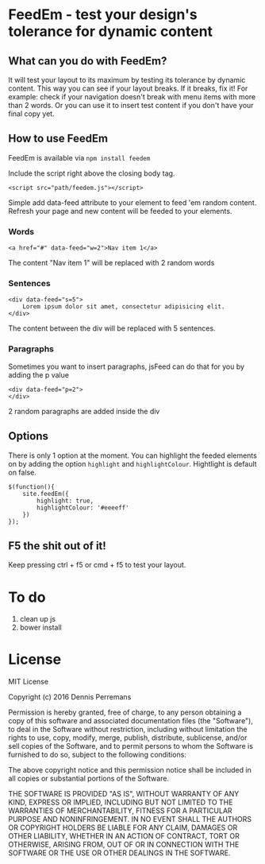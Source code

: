 
# FeedEm - test your design's tolerance for dynamic content

## What can you do with FeedEm?

It will test your layout to its maximum by testing its tolerance by dynamic content. This way you can see if your layout breaks. If it breaks, fix it! For example: check if your navigation doesn't break with menu items with more than 2 words. Or you can use it to insert test content if you don't have your final copy yet.

## How to use FeedEm

FeedEm is available via `npm install feedem`


Include the script right above the closing body tag.

```
<script src="path/feedem.js"></script>
```


Simple add data-feed attribute to your element to feed 'em random content.
Refresh your page and new content will be feeded to your elements.

### Words

```
<a href="#" data-feed="w=2">Nav item 1</a>
```

The content "Nav item 1" will be replaced with 2 random words

### Sentences

```
<div data-feed="s=5">
    Lorem ipsum dolor sit amet, consectetur adipisicing elit.
</div>
```

The content between the div will be replaced with 5 sentences.

### Paragraphs

Sometimes you want to insert paragraphs, jsFeed can do that for you by adding the p value

```
<div data-feed="p=2">
</div>
```

2 random paragraphs are added inside the div

## Options
There is only 1 option at the moment. You can highlight the feeded elements on by adding the option `highlight` and `highlightColour`. Hightlight is default on false.

```
$(function(){
    site.feedEm({
        highlight: true,
        highlightColour: '#eeeeff'
    })
});
```

## F5 the shit out of it!
Keep pressing ctrl + f5 or cmd + f5 to test your layout.


# To do
1. clean up js
3. bower install

# License
MIT License

Copyright (c) 2016 Dennis Perremans

Permission is hereby granted, free of charge, to any person obtaining a copy
of this software and associated documentation files (the "Software"), to deal
in the Software without restriction, including without limitation the rights
to use, copy, modify, merge, publish, distribute, sublicense, and/or sell
copies of the Software, and to permit persons to whom the Software is
furnished to do so, subject to the following conditions:

The above copyright notice and this permission notice shall be included in all
copies or substantial portions of the Software.

THE SOFTWARE IS PROVIDED "AS IS", WITHOUT WARRANTY OF ANY KIND, EXPRESS OR
IMPLIED, INCLUDING BUT NOT LIMITED TO THE WARRANTIES OF MERCHANTABILITY,
FITNESS FOR A PARTICULAR PURPOSE AND NONINFRINGEMENT. IN NO EVENT SHALL THE
AUTHORS OR COPYRIGHT HOLDERS BE LIABLE FOR ANY CLAIM, DAMAGES OR OTHER
LIABILITY, WHETHER IN AN ACTION OF CONTRACT, TORT OR OTHERWISE, ARISING FROM,
OUT OF OR IN CONNECTION WITH THE SOFTWARE OR THE USE OR OTHER DEALINGS IN THE
SOFTWARE.